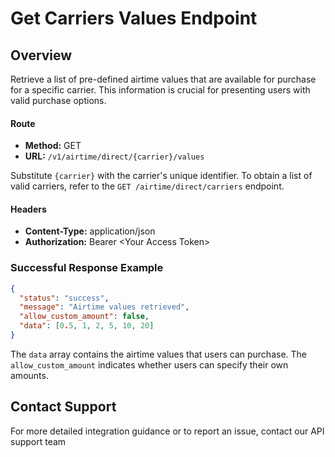 # Get Carriers Values Endpoint

## Overview

Retrieve a list of pre-defined airtime values that are available for purchase for a specific carrier. This information is crucial for presenting users with valid purchase options.

#### Route
- **Method:** GET
- **URL:** `/v1/airtime/direct/{carrier}/values`

Substitute `{carrier}` with the carrier's unique identifier. To obtain a list of valid carriers, refer to the `GET /airtime/direct/carriers` endpoint.

#### Headers
- **Content-Type:** application/json
- **Authorization:** Bearer \<Your Access Token\>

### Successful Response Example

```json
{
  "status": "success",
  "message": "Airtime values retrieved",
  "allow_custom_amount": false,
  "data": [0.5, 1, 2, 5, 10, 20]
}
```

The `data` array contains the airtime values that users can purchase. The `allow_custom_amount` indicates whether users can specify their own amounts.

## Contact Support

For more detailed integration guidance or to report an issue, contact our API support team
